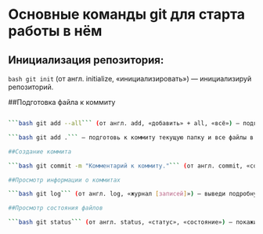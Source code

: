 # Основные команды git для старта работы в нём 

## Инициализация репозитория:

```bash git init``` (от англ. initialize, «инициализировать») — инициализируй репозиторий.

##Подготовка файла к коммиту

```bash git add todo.txt (от англ. add, «добавить») — подготовь файл todo.txt к коммиту;

```bash git add --all``` (от англ. add, «добавить» + all, «всё») — подготовь к коммиту сразу все файлы, в которых были изменения, и все новые файлы;

```bash git add .``` — подготовь к коммиту текущую папку и все файлы в ней.

##Создание коммита

```bash git commit -m "Комментарий к коммиту."``` (от англ. commit, «совершать», «фиксировать» + message, «сообщение») — сделай коммит и оставь комментарий, чтобы было проще понять, какие изменения внесены. 

##Просмотр информации о коммитах

```bash git log``` (от англ. log, «журнал [записей]») — выведи подробную историю коммитов.

##Просмотр состояния файлов

```bash git status``` (от англ. status, «статус», «состояние») — покажи текущее состояние репозитория.